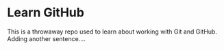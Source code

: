 # Learn GitHub

This is a throwaway repo used to learn about working with Git and GitHub.
Adding another sentence....
